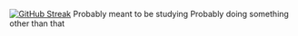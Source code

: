 [![GitHub Streak](https://streak-stats.demolab.com?user=Sebagabones&theme=catppuccin-mocha&date_format=M%20j%5B%2C%20Y%5D&exclude_days=Sun%2CSat&hide_current_streak=true)](https://git.io/streak-stats)
Probably meant to be studying
Probably doing something other than that
